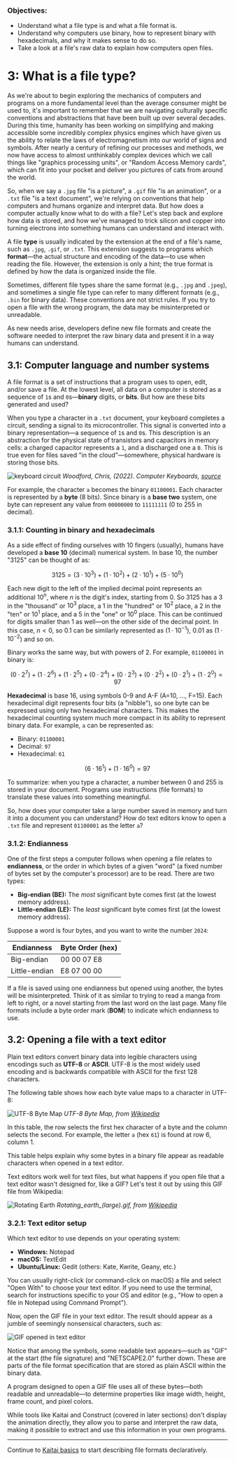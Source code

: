 ### Objectives:
* Understand what a file type is and what a file format is.
* Understand why computers use binary, how to represent binary with hexadecimals, and why it makes sense to do so.
* Take a look at a file's raw data to explain how computers open files.

# 3: What is a file type?

As we're about to begin exploring the mechanics of computers and programs on a more fundamental level than the average consumer might be used to, it's important to remember that we are navigating culturally specific conventions and abstractions that have been built up over several decades. During this time, humanity has been working on simplifying and making accessible some incredibly complex physics engines which have given us the ability to relate the laws of electromagnetism into our world of signs and symbols. After nearly a century of refining our processes and methods, we now have access to almost unthinkably complex devices which we call things like "graphics processing units", or "Random Access Memory cards", which can fit into your pocket and deliver you pictures of cats from around the world. 

So, when we say a `.jpg` file "is a picture", a `.gif` file "is an animation", or a `.txt` file "is a text document", we're relying on conventions that help computers and humans organize and interpret data. But how does a computer actually know what to do with a file? Let's step back and explore how data is stored, and how we've managed to trick silicon and copper into turning electrons into something humans can understand and interact with.

A file **type** is usually indicated by the extension at the end of a file's name, such as `.jpg`, `.gif`, or `.txt`. This extension suggests to programs which **format**—the actual structure and encoding of the data—to use when reading the file. However, the extension is only a hint; the true format is defined by how the data is organized inside the file.

Sometimes, different file types share the same format (e.g., `.jpg` and `.jpeg`), and sometimes a single file type can refer to many different formats (e.g., `.bin` for binary data). These conventions are not strict rules. If you try to open a file with the wrong program, the data may be misinterpreted or unreadable.

As new needs arise, developers define new file formats and create the software needed to interpret the raw binary data and present it in a way humans can understand.

## 3.1: Computer language and number systems

A file format is a set of instructions that a program uses to open, edit, and/or save a file. At the lowest level, all data on a computer is stored as a sequence of `1`s and `0`s—**binary** digits, or **bits**. But how are these bits generated and used?

When you type a character in a `.txt` document, your keyboard completes a circuit, sending a signal to its microcontroller. This signal is converted into a binary representation—a sequence of `1`s and `0`s. This description is an abstraction for the physical state of transistors and capacitors in memory cells: a charged capacitor represents a `1`, and a discharged one a `0`. This is true even for files saved "in the cloud"—somewhere, physical hardware is storing those bits.

![keyboard circuit](images/computer-keyboard-disassemble2.jpg)
*Woodford, Chris, (2022). Computer Keyboards, [source](https://www.explainthatstuff.com/computerkeyboards.html#keys)*

For example, the character `a` becomes the binary `01100001`. Each character is represented by a **byte** (8 bits). Since binary is a **base two** system, one byte can represent any value from `00000000` to `11111111` (0 to 255 in decimal).

### 3.1.1: Counting in binary and hexadecimals

As a side effect of finding ourselves with 10 fingers (usually), humans have developed a **base 10** (decimal) numerical system. In base 10, the number "3125" can be thought of as:

$$
3125 = (3 \cdot 10^3) + (1 \cdot 10^2) + (2 \cdot 10^1) + (5 \cdot 10^0)
$$

Each new digit to the left of the implied decimal point represents an additional $10^n$, where $n$ is the digit's index, starting from 0. So 3125 has a 3 in the "thousand" or $10^3$ place, a 1 in the "hundred" or $10^2$ place, a 2 in the "ten" or $10^1$ place, and a 5 in the "one" or $10^0$ place. This can be continued for digits smaller than 1 as well—on the other side of the decimal point. In this case, $n \lt 0$, so 0.1 can be similarly represented as ($1 \cdot 10^{-1}$), 0.01 as ($1 \cdot 10^{-2}$) and so on.

Binary works the same way, but with powers of 2. For example, `01100001` in binary is:

$$
(0 \cdot 2^7) + (1 \cdot 2^6) + (1 \cdot 2^5) + (0 \cdot 2^4) + (0 \cdot 2^3) + (0 \cdot 2^2) + (0 \cdot 2^1) + (1 \cdot 2^0) = 97
$$

**Hexadecimal** is base 16, using symbols 0-9 and A-F (A=10, ..., F=15). Each hexadecimal digit represents four bits (a "nibble"), so one byte can be expressed using only two hexadecimal characters. This makes the hexadecimal counting system much more compact in its ability to represent binary data. For example, `a` can be represented as:

- Binary: `01100001`
- Decimal: `97`
- Hexadecimal: `61`

$$
(6 \cdot 16^1) + (1 \cdot 16^0) = 97
$$

To summarize: when you type a character, a number between 0 and 255 is stored in your document. Programs use instructions (file formats) to translate these values into something meaningful.

So, how does your computer take a large number saved in memory and turn it into a document you can understand? How do text editors know to open a `.txt` file and represent `01100001` as the letter `a`?

### 3.1.2: Endianness

One of the first steps a computer follows when opening a file relates to **endianness**, or the order in which bytes of a given "word" (a fixed number of bytes set by the computer's processor) are to be read. There are two types:

- **Big-endian (BE):** The *most* significant byte comes first (at the lowest memory address).
- **Little-endian (LE):** The *least* significant byte comes first (at the lowest memory address).

Suppose a word is four bytes, and you want to write the number `2024`:

| Endianness   | Byte Order (hex) |
|--------------|------------------|
| Big-endian   | 00 00 07 E8      |
| Little-endian| E8 07 00 00      |

If a file is saved using one endianness but opened using another, the bytes will be misinterpreted. Think of it as similar to trying to read a manga from left to right, or a novel starting from the last word on the last page. Many file formats include a byte order mark (**BOM**) to indicate which endianness to use.

## 3.2: Opening a file with a text editor

Plain text editors convert binary data into legible characters using encodings such as **UTF-8** or **ASCII**. UTF-8 is the most widely used encoding and is backwards compatible with ASCII for the first 128 characters.

The following table shows how each byte value maps to a character in UTF-8:

![UTF-8 Byte Map](images/utf8-table.png)
*UTF-8 Byte Map, from [Wikipedia](https://en.wikipedia.org/wiki/UTF-8#Byte_map)*

In this table, the row selects the first hex character of a byte and the column selects the second. For example, the letter `a` (hex `61`) is found at row 6, column 1.

This table helps explain why some bytes in a binary file appear as readable characters when opened in a text editor.

Text editors work well for text files, but what happens if you open file that a text editor wasn't designed for, like a GIF? Let's test it out by using this GIF file from Wikipedia:

![Rotating Earth](https://upload.wikimedia.org/wikipedia/commons/2/2c/Rotating_earth_%28large%29.gif)
*Rotating_earth_(large).gif, from [Wikipedia](https://en.wikipedia.org/wiki/GIF)*

### 3.2.1: Text editor setup

Which text editor to use depends on your operating system:

- **Windows:** Notepad
- **macOS:** TextEdit
- **Ubuntu/Linux:** Gedit (others: Kate, Kwrite, Geany, etc.)

You can usually right-click (or command-click on macOS) a file and select "Open With" to choose your text editor. If you need to use the terminal, search for instructions specific to your OS and editor (e.g., "How to open a file in Notepad using Command Prompt").

Now, open the GIF file in your text editor. The result should appear as a jumble of seemingly nonsensical characters, such as:

![GIF opened in text editor](images/gif_txt.png)

Notice that among the symbols, some readable text appears—such as "GIF" at the start (the file signature) and "NETSCAPE2.0" further down. These are parts of the file format specification that are stored as plain ASCII within the binary data.

A program designed to open a GIF file uses all of these bytes—both readable and unreadable—to determine properties like image width, height, frame count, and pixel colors.

While tools like Kaitai and Construct (covered in later sections) don't display the animation directly, they allow you to parse and interpret the raw data, making it possible to extract and use this information in your own programs.

---
Continue to [Kaitai basics](03_kaitai_basics.md) to start describing file formats declaratively.